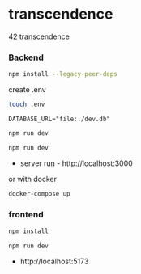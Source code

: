 # transcendence
42 transcendence

### Backend

```sh
npm install --legacy-peer-deps
```

create .env

```sh
touch .env
```

```text
DATABASE_URL="file:./dev.db"
```

```sh
npm run dev

```

```sh
npm run dev

```

- server run - http://localhost:3000


or with docker

```sh
docker-compose up
```



### frontend


```sh
npm install
```


```sh
npm run dev
```

- http://localhost:5173